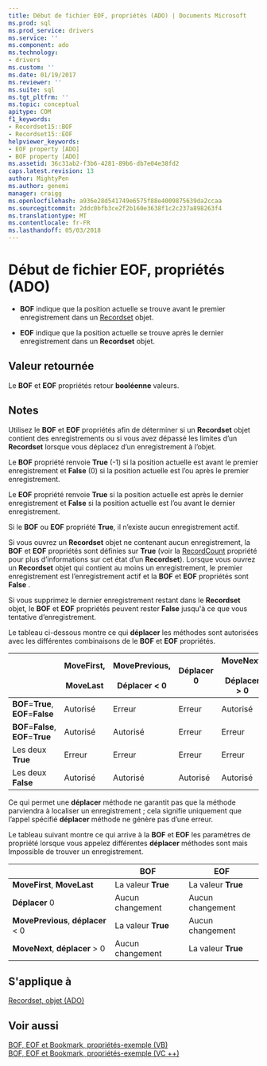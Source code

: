 ```yaml
---
title: Début de fichier EOF, propriétés (ADO) | Documents Microsoft
ms.prod: sql
ms.prod_service: drivers
ms.service: ''
ms.component: ado
ms.technology:
- drivers
ms.custom: ''
ms.date: 01/19/2017
ms.reviewer: ''
ms.suite: sql
ms.tgt_pltfrm: ''
ms.topic: conceptual
apitype: COM
f1_keywords:
- Recordset15::BOF
- Recordset15::EOF
helpviewer_keywords:
- EOF property [ADO]
- BOF property [ADO]
ms.assetid: 36c31ab2-f3b6-4281-89b6-db7e04e38fd2
caps.latest.revision: 13
author: MightyPen
ms.author: genemi
manager: craigg
ms.openlocfilehash: a936e28d541749e6575f88e4009875639da2ccaa
ms.sourcegitcommit: 2ddc0bfb3ce2f2b160e3638f1c2c237a898263f4
ms.translationtype: MT
ms.contentlocale: fr-FR
ms.lasthandoff: 05/03/2018
---
```

# <a name="bof-eof-properties-ado"></a>Début de fichier EOF, propriétés (ADO)
-   **BOF** indique que la position actuelle se trouve avant le premier enregistrement dans un [Recordset](../../../ado/reference/ado-api/recordset-object-ado.md) objet.  
  
-   **EOF** indique que la position actuelle se trouve après le dernier enregistrement dans un **Recordset** objet.  
  
## <a name="return-value"></a>Valeur retournée  
 Le **BOF** et **EOF** propriétés retour **booléenne** valeurs.  
  
## <a name="remarks"></a>Notes  
 Utilisez le **BOF** et **EOF** propriétés afin de déterminer si un **Recordset** objet contient des enregistrements ou si vous avez dépassé les limites d’un **Recordset**  lorsque vous déplacez d’un enregistrement à l’objet.  
  
 Le **BOF** propriété renvoie **True** (-1) si la position actuelle est avant le premier enregistrement et **False** (0) si la position actuelle est l’ou après le premier enregistrement.  
  
 Le **EOF** propriété renvoie **True** si la position actuelle est après le dernier enregistrement et **False** si la position actuelle est l’ou avant le dernier enregistrement.  
  
 Si le **BOF** ou **EOF** propriété **True**, il n’existe aucun enregistrement actif.  
  
 Si vous ouvrez un **Recordset** objet ne contenant aucun enregistrement, la **BOF** et **EOF** propriétés sont définies sur **True** (voir la [ RecordCount](../../../ado/reference/ado-api/recordcount-property-ado.md) propriété pour plus d’informations sur cet état d’un **Recordset**). Lorsque vous ouvrez un **Recordset** objet qui contient au moins un enregistrement, le premier enregistrement est l’enregistrement actif et la **BOF** et **EOF** propriétés sont **False** .  
  
 Si vous supprimez le dernier enregistrement restant dans le **Recordset** objet, le **BOF** et **EOF** propriétés peuvent rester **False** jusqu'à ce que vous tentative d’enregistrement.  
  
 Le tableau ci-dessous montre ce qui **déplacer** les méthodes sont autorisées avec les différentes combinaisons de le **BOF** et **EOF** propriétés.  
  
||MoveFirst,<br /><br /> MoveLast|MovePrevious,<br /><br /> Déplacer < 0|Déplacer 0|MoveNext,<br /><br /> Déplacer > 0|  
|------|-----------------------------|---------------------------------|------------|-----------------------------|  
|**BOF**=**True**, **EOF**=**False**|Autorisé|Erreur|Erreur|Autorisé|  
|**BOF**=**False**, **EOF**=**True**|Autorisé|Autorisé|Erreur|Erreur|  
|Les deux **True**|Erreur|Erreur|Erreur|Erreur|  
|Les deux **False**|Autorisé|Autorisé|Autorisé|Autorisé|  
  
 Ce qui permet une **déplacer** méthode ne garantit pas que la méthode parviendra à localiser un enregistrement ; cela signifie uniquement que l’appel spécifié **déplacer** méthode ne génère pas d’une erreur.  
  
 Le tableau suivant montre ce qui arrive à la **BOF** et **EOF** les paramètres de propriété lorsque vous appelez différentes **déplacer** méthodes sont mais Impossible de trouver un enregistrement.  
  
||BOF|EOF|  
|------|---------|---------|  
|**MoveFirst**, **MoveLast**|La valeur **True**|La valeur **True**|  
|**Déplacer** 0|Aucun changement|Aucun changement|  
|**MovePrevious**, **déplacer** < 0|La valeur **True**|Aucun changement|  
|**MoveNext**, **déplacer** > 0|Aucun changement|La valeur **True**|  
  
## <a name="applies-to"></a>S'applique à  
 [Recordset, objet (ADO)](../../../ado/reference/ado-api/recordset-object-ado.md)  
  
## <a name="see-also"></a>Voir aussi  
 [BOF, EOF et Bookmark, propriétés-exemple (VB)](../../../ado/reference/ado-api/bof-eof-and-bookmark-properties-example-vb.md)   
 [BOF, EOF et Bookmark, propriétés-exemple (VC ++)](../../../ado/reference/ado-api/bof-eof-and-bookmark-properties-example-vc.md)   
